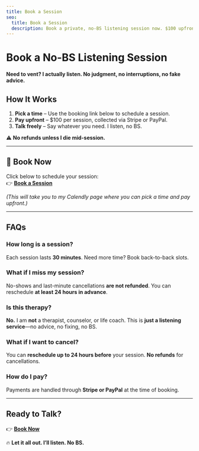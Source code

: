 ```yaml
---
title: Book a Session
seo:
  title: Book a Session
  description: Book a private, no-BS listening session now. $100 upfront, no refunds.
---
```


# **Book a No-BS Listening Session**
**Need to vent? I actually listen. No judgment, no interruptions, no fake advice.**  

## **How It Works**
1. **Pick a time** – Use the booking link below to schedule a session.  
2. **Pay upfront** – $100 per session, collected via Stripe or PayPal.  
3. **Talk freely** – Say whatever you need. I listen, no BS.  

⚠️ **No refunds unless I die mid-session.**  

---

## **🔗 Book Now**
Click below to schedule your session:  
👉 **[Book a Session](https://calendly.com/listen-no-bs/30min)**  

*(This will take you to my Calendly page where you can pick a time and pay upfront.)*  

---

## **FAQs**
### **How long is a session?**
Each session lasts **30 minutes**. Need more time? Book back-to-back slots.

### **What if I miss my session?**
No-shows and last-minute cancellations **are not refunded**. You can reschedule **at least 24 hours in advance**.

### **Is this therapy?**
**No.** I am **not** a therapist, counselor, or life coach. This is **just a listening service**—no advice, no fixing, no BS.

### **What if I want to cancel?**
You can **reschedule up to 24 hours before** your session. **No refunds** for cancellations.

### **How do I pay?**
Payments are handled through **Stripe or PayPal** at the time of booking.

---

## **Ready to Talk?**
👉 **[Book Now](https://calendly.com/listen-no-bs/30min)**  

🔥 **Let it all out. I’ll listen. No BS.**
